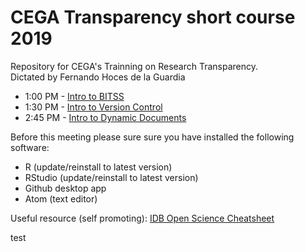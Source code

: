 # CEGA Transparency short course 2019
Repository for CEGA's Trainning on Research Transparency.   
Dictated by Fernando Hoces de la Guardia



- 1:00 PM	- [Intro to BITSS](https://github.com/BITSS/CEGA2019/blob/master/20190423_Intro_BITSS.pptx)
- 1:30 PM	- [Intro to Version Control](https://github.com/BITSS/CEGA2019/tree/master/01a-Git-GUI)
- 2:45 PM	- [Intro to Dynamic Documents](https://github.com/BITSS/CEGA2019/tree/master/02-dynamicdocs)



Before this meeting please sure sure you have installed the following software:
 -  R (update/reinstall to latest version)
 -  RStudio  (update/reinstall to latest version)
 -  Github desktop app
 -  Atom (text editor)


Useful resource (self promoting): [IDB Open Science Cheatsheet](http://idbdocs.iadb.org/wsdocs/getdocument.aspx?docnum=EZSHARE-1350314980-383)



test
